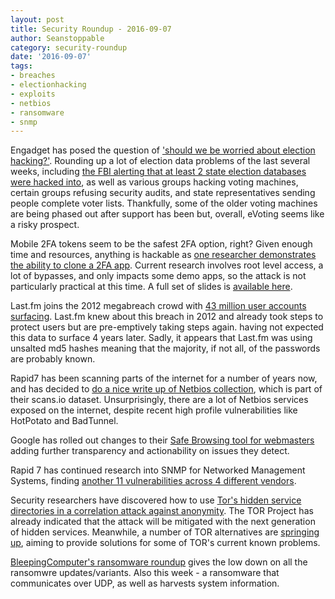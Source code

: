 ```yaml
---
layout: post
title: Security Roundup - 2016-09-07
author: Seanstoppable
category: security-roundup
date: '2016-09-07'
tags:
- breaches
- electionhacking
- exploits
- netbios
- ransomware
- snmp
---
```


Engadget has posed the question of ['should we be worried about election hacking?'](https://www.engadget.com/2016/09/02/should-we-be-worried-about-election-hacking/). 
Rounding up a lot of election data problems of the last several weeks, including [the FBI alerting that at least 2 state election databases were hacked into](https://www.techdirt.com/articles/20160829/06543235378/fbi-says-foreign-hackers-got-into-election-computers.shtml), as well as various groups hacking voting machines, certain groups refusing security audits, and state representatives sending people complete voter lists. Thankfully, some of the older voting machines are being phased out after support has been but, overall, eVoting seems like a risky prospect.

Mobile 2FA tokens seem to be the safest 2FA option, right? Given enough time and resources, anything is hackable as [one researcher demonstrates the ability to clone a 2FA app](http://www.theregister.co.uk/2016/09/02/mobile_2fa_shortcomings/). Current research involves root level access, a lot of bypasses, and only impacts some demo apps, so the attack is not particularly practical at this time. A full set of slides is [available here](https://regmedia.co.uk/2016/09/02/d1_-_bernhard_mueller_-_attacking_software_tokens.pdf).

Last.fm joins the 2012 megabreach crowd with [43 million user accounts surfacing](http://arstechnica.com/security/2016/09/over-40-million-usernames-passwords-from-2012-breach-of-last-fm-surface/). Last.fm knew about this breach in 2012 and already took steps to protect users but are pre-emptively taking steps again. having not expected this data to surface 4 years later. Sadly, it appears that Last.fm was using unsalted md5 hashes meaning that the majority, if not all, of the passwords are probably known.

Rapid7 has been scanning parts of the internet for a number of years now, and has decided to [do a nice write up of Netbios collection](https://community.rapid7.com/community/infosec/blog/2016/09/06/sonar-netbios-name-service-study), which is part of their scans.io dataset. Unsurprisingly, there are a lot of Netbios services exposed on the internet, despite recent high profile vulnerabilities like HotPotato and BadTunnel.

Google has rolled out changes to their [Safe Browsing tool for webmasters](https://security.googleblog.com/2016/09/more-safe-browsing-help-for-webmasters.html) adding further transparency and actionability on issues they detect.

Rapid 7 has continued research into SNMP for Networked Management Systems, finding [another 11 vulnerabilities across 4 different vendors](https://community.rapid7.com/community/infosec/blog/2016/09/07/multiple-disclosures-for-multiple-network-management-systems-part-2).

Security researchers have discovered how to use [Tor's hidden service directories in a correlation attack against anonymity](https://nakedsecurity.sophos.com/2016/09/07/can-you-trust-tors-hidden-service-directories/). The TOR Project has already indicated that the attack will be mitigated with the next generation of hidden services. Meanwhile, a number of TOR alternatives are [springing up](http://arstechnica.com/security/2016/08/building-a-new-tor-that-withstands-next-generation-state-surveillance/), aiming to provide solutions for some of TOR's current known problems.

[BleepingComputer's ransomware roundup](http://www.bleepingcomputer.com/news/security/the-week-in-ransomware-september-2nd-2016-fairware-cerber3-and-central-security-treatment-organization/) gives the low down on all the ransomwre updates/variants. Also this week - a ransomware that communicates over UDP, as well as harvests system information.
